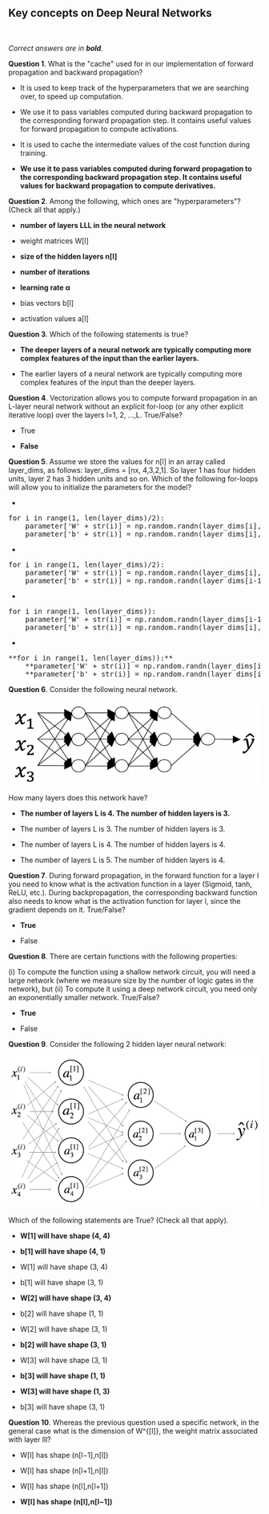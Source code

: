 ## Key concepts on Deep Neural Networks
<br>

_Correct answers are in **bold**._
<br>


**Question 1**. What is the "cache" used for in our implementation of forward propagation and backward propagation?

* It is used to keep track of the hyperparameters that we are searching over, to speed up computation.

* We use it to pass variables computed during backward propagation to the corresponding forward propagation step. It contains useful values for forward propagation to compute activations.

* It is used to cache the intermediate values of the cost function during training.

* **We use it to pass variables computed during forward propagation to the corresponding backward propagation step. It contains useful values for backward propagation to compute derivatives.**


**Question 2**. Among the following, which ones are "hyperparameters"? (Check all that apply.)

* **number of layers LLL in the neural network**

* weight matrices W[l]

* **size of the hidden layers n[l]**

* **number of iterations**

* **learning rate α**

* bias vectors b[l]

* activation values a[l]


**Question 3**. Which of the following statements is true?

* **The deeper layers of a neural network are typically computing more complex features of the input than the earlier layers.**

* The earlier layers of a neural network are typically computing more complex features of the input than the deeper layers.


**Question 4**. Vectorization allows you to compute forward propagation in an L-layer neural network without an explicit for-loop (or any other explicit iterative loop) over the layers l=1, 2, …,L. True/False?

* True

* **False**


**Question 5**. Assume we store the values for n[l] in an array called layer_dims, as follows: layer_dims = [nx​, 4,3,2,1]. So layer 1 has four hidden units, layer 2 has 3 hidden units and so on. Which of the following for-loops will allow you to initialize the parameters for the model?

* 
<pre>
for i in range(1, len(layer_dims)/2):
    parameter['W' + str(i)] = np.random.randn(layer_dims[i], layer_dims[i-1]) * 0.01
    parameter['b' + str(i)] = np.random.randn(layer_dims[i], 1) * 0.01 
</pre>

* 
<pre>
for i in range(1, len(layer_dims)/2):
    parameter['W' + str(i)] = np.random.randn(layer_dims[i], layer_dims[i-1]) * 0.01
    parameter['b' + str(i)] = np.random.randn(layer_dims[i-1], 1) * 0.01 
</pre>

* 
<pre>
for i in range(1, len(layer_dims)): 
    parameter['W' + str(i)] = np.random.randn(layer_dims[i-1], layer_dims[i]) * 0.01
    parameter['b' + str(i)] = np.random.randn(layer_dims[i], 1) * 0.01 
</pre>

* 
<pre>
**for i in range(1, len(layer_dims)):**
    **parameter['W' + str(i)] = np.random.randn(layer_dims[i], layer_dims[i-1]) * 0.01**
    **parameter['b' + str(i)] = np.random.randn(layer_dims[i], 1) * 0.01**
</pre>


**Question 6**. Consider the following neural network.

![](images/w4question6.png)

How many layers does this network have?

* **The number of layers L is 4. The number of hidden layers is 3.**

* The number of layers L is 3. The number of hidden layers is 3.

* The number of layers L is 4. The number of hidden layers is 4.

* The number of layers L is 5. The number of hidden layers is 4.


**Question 7**. During forward propagation, in the forward function for a layer l you need to know what is the activation function in a layer (Sigmoid, tanh, ReLU, etc.). During backpropagation, the corresponding backward function also needs to know what is the activation function for layer l, since the gradient depends on it. True/False?

* **True**

* False


**Question 8**. There are certain functions with the following properties:

(i) To compute the function using a shallow network circuit, you will need a large network (where we measure size by the number of logic gates in the network), but (ii) To compute it using a deep network circuit, you need only an exponentially smaller network. True/False?

* **True**

* False


**Question 9**. Consider the following 2 hidden layer neural network:

![](images/w4question9.png)

Which of the following statements are True? (Check all that apply).

* **W[1] will have shape (4, 4)**

* **b[1] will have shape (4, 1)**

* W[1] will have shape (3, 4)

* b[1] will have shape (3, 1)

* **W[2] will have shape (3, 4)**

* b[2] will have shape (1, 1)

* W[2] will have shape (3, 1)

* **b[2] will have shape (3, 1)**

* W[3] will have shape (3, 1)

* **b[3] will have shape (1, 1)**

* **W[3] will have shape (1, 3)**

* b[3] will have shape (3, 1)


**Question 10**. Whereas the previous question used a specific network, in the general case what is the dimension of W^{[l]}, the weight matrix associated with layer lll?

* W[l] has shape (n[l−1],n[l])

* W[l] has shape (n[l+1],n[l])

* W[l] has shape (n[l],n[l+1])

* **W[l] has shape (n[l],n[l−1])**
